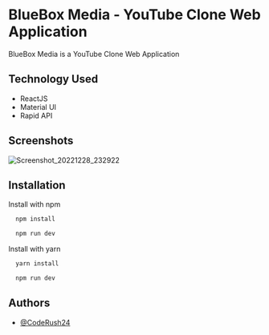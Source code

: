 
# BlueBox Media - YouTube Clone Web Application

BlueBox Media is a YouTube Clone Web Application


## Technology Used

 - ReactJS
 - Material UI
 - Rapid API


## Screenshots

![Screenshot_20221228_232922](https://user-images.githubusercontent.com/110741425/209855550-036b45d6-cd65-4f30-baa8-db680539a3cc.png)


## Installation

Install with npm

```bash
  npm install 
```
```bash
  npm run dev 
```
Install with yarn

```bash
  yarn install 
```
```bash
  npm run dev 
```
    
## Authors

- [@CodeRush24](https://github.com/CodeRush24)


